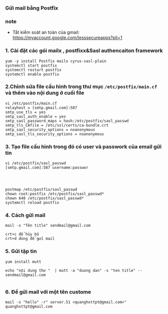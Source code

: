 ### Gửi mail bằng Postfix
### note 
- Tắt kiểm soát an toàn của gmail: https://myaccount.google.com/lesssecureapps?pli=1

### 1. Cài đặt các gói mailx , postfixx&Sasl authencaiton framework
```
yum -y install Postfix mailx cyrus-sasl-plain
systemctl start postfix
systemctl restart postfix
systemctl enable postfix
```

### 2.Chỉnh sửa file cấu hình trong thư mục ` /etc/postfix/main.cf ` và thêm vào nội dung ở cuối file
```
vi /etc/postfix/main.cf
relayhost = [smtp.gmail.com]:587
smtp_use_tls = yes
smtp_sasl_auth_enable = yes
smtp_sasl_password_maps = hash:/etc/postfix/sasl_passwd
smtp_tls_CAfile = /etc/ssl/certs/ca-bundle.crt
smtp_sasl_security_options = noanonymous
smtp_sasl_tls_security_options = noanonymous

```

### 3. Tạo file cấu hình trong đó có user và passwork của email gửi tin
```
vi /etc/postfix/sasl_passwd
[smtp.gmail.com]:587 username:passwor




postmap /etc/postfix/sasl_passwd
chown root:postfix /etc/postfix/sasl_passwd*
chown 640 /etc/postfix/sasl_passwd*
systemctl reload postfix

```

### 4. Cách gửi mail
```
mail -s "Tên title" sendmail@gmail.com 

crt+c để hủy bỏ 
crt+d dùng để gửi mail
```
### 5. Gửi tập tin 
```
yum install mutt 

echo "nội dung thư "  | mutt -a "duong dan" -s "ten title" -- sendmail@gmail.com


```
### 6. Để gửi mail với một tên custome

```
mail -s "hello" -r" server.51 <quanghxttpt@gmail.com>" quanghxttpt@gmail.com
```
























